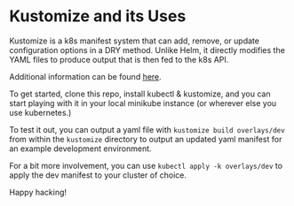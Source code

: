 # Kustomize and its Uses

Kustomize is a k8s manifest system that can add, remove, or update configuration options in a DRY method. Unlike Helm, it directly modifies the YAML files to produce output that is then fed to the k8s API.

Additional information can be found [here](https://kubernetes.io/docs/tasks/manage-kubernetes-objects/kustomization/).

To get started, clone this repo, install kubectl & kustomize, and you can start playing with it in your local minikube instance (or wherever else you use kubernetes.)

To test it out, you can output a yaml file with `kustomize build overlays/dev` from within the `kustomize` directory to output an updated yaml manifest for an example development environment.

For a bit more involvement, you can use `kubectl apply -k overlays/dev` to apply the dev manifest to your cluster of choice.

Happy hacking!

